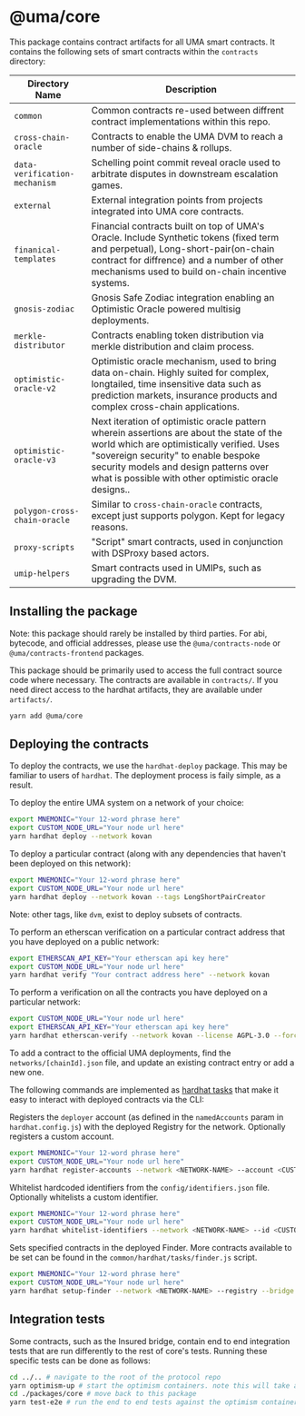 # @uma/core

This package contains contract artifacts for all UMA smart contracts. It contains the following sets of smart contracts within the `contracts` directory:

| **Directory Name**            | **Description**                                                                                                                                                                                                                                                                 |
| ----------------------------- | ------------------------------------------------------------------------------------------------------------------------------------------------------------------------------------------------------------------------------------------------------------------------------- |
| `common`                      | Common contracts re-used between diffrent contract implementations within this repo.                                                                                                                                                                                            |
| `cross-chain-oracle`          | Contracts to enable the UMA DVM to reach a number of side-chains & rollups.                                                                                                                                                                                                     |
| `data-verification-mechanism` | Schelling point commit reveal oracle used to arbitrate disputes in downstream escalation games.                                                                                                                                                                                 |
| `external`                    | External integration points from projects integrated into UMA core contracts.                                                                                                                                                                                                   |
| `finanical-templates`         | Financial contracts built on top of UMA's Oracle. Include Synthetic tokens (fixed term and perpetual), Long-short-pair(on-chain contract for diffrence) and a number of other mechanisms used to build on-chain incentive systems.                                              |
| `gnosis-zodiac`               | Gnosis Safe Zodiac integration enabling an Optimistic Oracle powered multisig deployments.                                                                                                                                                                                      |
| `merkle-distributor`          | Contracts enabling token distribution via merkle distribution and claim process.                                                                                                                                                                                                |
| `optimistic-oracle-v2`           | Optimistic oracle mechanism, used to bring data on-chain. Highly suited for complex, longtailed, time insensitive data such as prediction markets, insurance products and complex cross-chain applications.                                                                     |
| `optimistic-oracle-v3`        | Next iteration of optimistic oracle pattern wherein assertions are about the state of the world which are optimistically verified. Uses "sovereign security" to enable bespoke security models and design patterns over what is possible with other optimistic oracle designs.. |
| `polygon-cross-chain-oracle`  | Similar to `cross-chain-oracle` contracts, except just supports polygon. Kept for legacy reasons.                                                                                                                                                                               |
| `proxy-scripts`               | "Script" smart contracts, used in conjunction with DSProxy based actors.                                                                                                                                                                                                        |
| `umip-helpers`                | Smart contracts used in UMIPs, such as upgrading the DVM.                                                                                                                                                                                                                       |

## Installing the package

Note: this package should rarely be installed by third parties. For abi, bytecode, and official addresses, please use
the `@uma/contracts-node` or `@uma/contracts-frontend` packages.

This package should be primarily used to access the full contract source code where necessary. The contracts are
available in `contracts/`. If you need direct access to the hardhat artifacts, they are available under `artifacts/`.

```bash
yarn add @uma/core
```

## Deploying the contracts

To deploy the contracts, we use the `hardhat-deploy` package. This may be familiar to users of `hardhat`. The deployment
process is faily simple, as a result.

To deploy the entire UMA system on a network of your choice:

```sh
export MNEMONIC="Your 12-word phrase here"
export CUSTOM_NODE_URL="Your node url here"
yarn hardhat deploy --network kovan
```

To deploy a particular contract (along with any dependencies that haven't been deployed on this network):

```sh
export MNEMONIC="Your 12-word phrase here"
export CUSTOM_NODE_URL="Your node url here"
yarn hardhat deploy --network kovan --tags LongShortPairCreator
```

Note: other tags, like `dvm`, exist to deploy subsets of contracts.

To perform an etherscan verification on a particular contract address that you have deployed on a public network:

```sh
export ETHERSCAN_API_KEY="Your etherscan api key here"
export CUSTOM_NODE_URL="Your node url here"
yarn hardhat verify "Your contract address here" --network kovan
```

To perform a verification on all the contracts you have deployed on a particular network:

```sh
export CUSTOM_NODE_URL="Your node url here"
export ETHERSCAN_API_KEY="Your etherscan api key here"
yarn hardhat etherscan-verify --network kovan --license AGPL-3.0 --force-license
```

To add a contract to the official UMA deployments, find the `networks/[chainId].json` file, and update an existing
contract entry or add a new one.

The following commands are implemented as [hardhat tasks](https://hardhat.org/guides/create-task.html) that make it easy to interact with deployed contracts via the CLI:

Registers the `deployer` account (as defined in the `namedAccounts` param in `hardhat.config.js`) with the deployed Registry for the network. Optionally registers a custom account.

```sh
export MNEMONIC="Your 12-word phrase here"
export CUSTOM_NODE_URL="Your node url here"
yarn hardhat register-accounts --network <NETWORK-NAME> --account <CUSTOM-ACCOUNT>
```

Whitelist hardcoded identifiers from the `config/identifiers.json` file. Optionally whitelists a custom identifier.

```sh
export MNEMONIC="Your 12-word phrase here"
export CUSTOM_NODE_URL="Your node url here"
yarn hardhat whitelist-identifiers --network <NETWORK-NAME> --id <CUSTOM-IDENTIFIER>
```

Sets specified contracts in the deployed Finder. More contracts available to be set can be found in the `common/hardhat/tasks/finder.js` script.

```sh
export MNEMONIC="Your 12-word phrase here"
export CUSTOM_NODE_URL="Your node url here"
yarn hardhat setup-finder --network <NETWORK-NAME> --registry --bridge --generichandler
```

## Integration tests

Some contracts, such as the Insured bridge, contain end to end integration tests that are run differently to the rest of
core's tests. Running these specific tests can be done as follows:

```bash
cd ../.. # navigate to the root of the protocol repo
yarn optimism-up # start the optimism containers. note this will take a long time as a few containers need to be built
cd ./packages/core # move back to this package
yarn test-e2e # run the end to end tests against the optimism containers.
```
